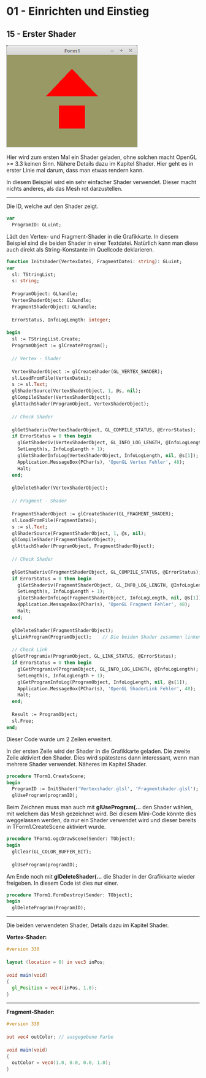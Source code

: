 # 01 - Einrichten und Einstieg
## 15 - Erster Shader

![image.png](image.png)

Hier wird zum ersten Mal ein Shader geladen, ohne solchen macht OpenGL >= 3.3 keinen Sinn.
Nähere Details dazu im Kapitel Shader. Hier geht es in erster Linie mal darum, dass man etwas rendern kann.

In diesem Beispiel wird ein sehr einfacher Shader verwendet. Dieser macht nichts anderes, als das Mesh rot darzustellen.

---
Die ID, welche auf den Shader zeigt.

```pascal
var
  ProgramID: GLuint;
```

Lädt den Vertex- und Fragment-Shader in die Grafikkarte.
In diesem Beispiel sind die beiden Shader in einer Textdatei.
Natürlich kann man diese auch direkt als String-Konstante im Quellcode deklarieren.

```pascal
function Initshader(VertexDatei, FragmentDatei: string): GLuint;
var
  sl: TStringList;
  s: string;

  ProgramObject: GLhandle;
  VertexShaderObject: GLhandle;
  FragmentShaderObject: GLhandle;

  ErrorStatus, InfoLogLength: integer;

begin
  sl := TStringList.Create;
  ProgramObject := glCreateProgram();

  // Vertex - Shader

  VertexShaderObject := glCreateShader(GL_VERTEX_SHADER);
  sl.LoadFromFile(VertexDatei);
  s := sl.Text;
  glShaderSource(VertexShaderObject, 1, @s, nil);
  glCompileShader(VertexShaderObject);
  glAttachShader(ProgramObject, VertexShaderObject);

  // Check Shader

  glGetShaderiv(VertexShaderObject, GL_COMPILE_STATUS, @ErrorStatus);
  if ErrorStatus = 0 then begin
    glGetShaderiv(VertexShaderObject, GL_INFO_LOG_LENGTH, @InfoLogLength);
    SetLength(s, InfoLogLength + 1);
    glGetShaderInfoLog(VertexShaderObject, InfoLogLength, nil, @s[1]);
    Application.MessageBox(PChar(s), 'OpenGL Vertex Fehler', 48);
    Halt;
  end;

  glDeleteShader(VertexShaderObject);

  // Fragment - Shader

  FragmentShaderObject := glCreateShader(GL_FRAGMENT_SHADER);
  sl.LoadFromFile(FragmentDatei);
  s := sl.Text;
  glShaderSource(FragmentShaderObject, 1, @s, nil);
  glCompileShader(FragmentShaderObject);
  glAttachShader(ProgramObject, FragmentShaderObject);

  // Check Shader

  glGetShaderiv(FragmentShaderObject, GL_COMPILE_STATUS, @ErrorStatus);
  if ErrorStatus = 0 then begin
    glGetShaderiv(FragmentShaderObject, GL_INFO_LOG_LENGTH, @InfoLogLength);
    SetLength(s, InfoLogLength + 1);
    glGetShaderInfoLog(FragmentShaderObject, InfoLogLength, nil, @s[1]);
    Application.MessageBox(PChar(s), 'OpenGL Fragment Fehler', 48);
    Halt;
  end;

  glDeleteShader(FragmentShaderObject);
  glLinkProgram(ProgramObject);    // Die beiden Shader zusammen linken

  // Check Link
  glGetProgramiv(ProgramObject, GL_LINK_STATUS, @ErrorStatus);
  if ErrorStatus = 0 then begin
    glGetProgramiv(ProgramObject, GL_INFO_LOG_LENGTH, @InfoLogLength);
    SetLength(s, InfoLogLength + 1);
    glGetProgramInfoLog(ProgramObject, InfoLogLength, nil, @s[1]);
    Application.MessageBox(PChar(s), 'OpenGL ShaderLink Fehler', 48);
    Halt;
  end;

  Result := ProgramObject;
  sl.Free;
end;
```

Dieser Code wurde um 2 Zeilen erweitert.

In der ersten Zeile wird der Shader in die Grafikkarte geladen.
Die zweite Zeile aktiviert den Shader.
Dies wird spätestens dann interessant, wenn man mehrere Shader verwendet.
Näheres im Kapitel Shader.

```pascal
procedure TForm1.CreateScene;
begin
  ProgramID := InitShader('Vertexshader.glsl', 'Fragmentshader.glsl');
  glUseProgram(programID);
```

Beim Zeichnen muss man auch mit **glUseProgram(...** den Shader wählen, mit welchem das Mesh gezeichnet wird.
Bei diesem Mini-Code könnte dies weggelassen werden, da nur ein Shader verwendet wird und dieser bereits in TForm1.CreateScene aktiviert wurde.

```pascal
procedure TForm1.ogcDrawScene(Sender: TObject);
begin
  glClear(GL_COLOR_BUFFER_BIT);

  glUseProgram(programID);
```

Am Ende noch mit **glDeleteShader(...** die Shader in der Grafikkarte wieder freigeben.
In diesem Code ist dies nur einer.

```pascal
procedure TForm1.FormDestroy(Sender: TObject);
begin
  glDeleteProgram(ProgramID);
```


---
Die beiden verwendeten Shader, Details dazu im Kapitel Shader.

**Vertex-Shader:**

```glsl
#version 330

layout (location = 0) in vec3 inPos;

void main(void)
{
  gl_Position = vec4(inPos, 1.0);
}

```


---
**Fragment-Shader:**

```glsl
#version 330

out vec4 outColor; // ausgegebene Farbe

void main(void)
{
  outColor = vec4(1.0, 0.0, 0.0, 1.0);
}

```


